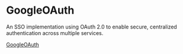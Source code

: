 # GoogleOAuth
An SSO implementation using OAuth 2.0 to enable secure, centralized authentication across multiple services.


[GoogleOAuth](https://googleoauth-3vf2.onrender.com)